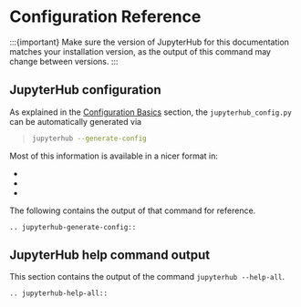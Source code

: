 # Configuration Reference

:::{important}
Make sure the version of JupyterHub for this documentation matches your
installation version, as the output of this command may change between versions.
:::

## JupyterHub configuration

As explained in the [Configuration Basics](generate-config-file)
section, the `jupyterhub_config.py` can be automatically generated via

> ```bash
> jupyterhub --generate-config
> ```

Most of this information is available in a nicer format in:

- [](./api/app.md)
- [](./api/auth.md)
- [](./api/spawner.md)

The following contains the output of that command for reference.

```{eval-rst}
.. jupyterhub-generate-config::
```

## JupyterHub help command output

This section contains the output of the command `jupyterhub --help-all`.

```{eval-rst}
.. jupyterhub-help-all::
```
